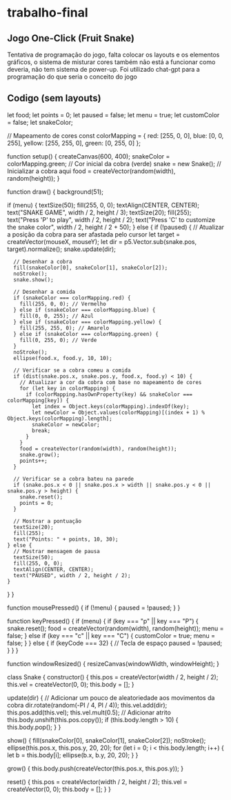# trabalho-final
## Jogo One-Click (Fruit Snake)

Tentativa de programação do jogo, falta colocar os layouts e os elementos gráficos, o sistema de misturar cores também não está a funcionar como deveria, não tem sistema de power-up. Foi utilizado chat-gpt para a programação do que seria o conceito do jogo

## Codigo (sem layouts)

let food;
let points = 0;
let paused = false;
let menu = true;
let customColor = false;
let snakeColor;

// Mapeamento de cores
const colorMapping = {
  red: [255, 0, 0],
  blue: [0, 0, 255],
  yellow: [255, 255, 0],
  green: [0, 255, 0]
};

function setup() {
  createCanvas(600, 400);
  snakeColor = colorMapping.green; // Cor inicial da cobra (verde)
  snake = new Snake(); // Inicializar a cobra aqui
  food = createVector(random(width), random(height));
}

function draw() {
  background(51);

  if (menu) {
    textSize(50);
    fill(255, 0, 0);
    textAlign(CENTER, CENTER);
    text("SNAKE GAME", width / 2, height / 3);
    textSize(20);
    fill(255);
    text("Press 'P' to play", width / 2, height / 2);
    text("Press 'C' to customize the snake color", width / 2, height / 2 + 50);
  } else {
    if (!paused) {
      // Atualizar a posição da cobra para ser afastada pelo cursor
      let target = createVector(mouseX, mouseY);
      let dir = p5.Vector.sub(snake.pos, target).normalize();
      snake.update(dir);

      // Desenhar a cobra
      fill(snakeColor[0], snakeColor[1], snakeColor[2]);
      noStroke();
      snake.show();

      // Desenhar a comida
      if (snakeColor === colorMapping.red) {
        fill(255, 0, 0); // Vermelho
      } else if (snakeColor === colorMapping.blue) {
        fill(0, 0, 255); // Azul
      } else if (snakeColor === colorMapping.yellow) {
        fill(255, 255, 0); // Amarelo
      } else if (snakeColor === colorMapping.green) {
        fill(0, 255, 0); // Verde
      }
      noStroke();
      ellipse(food.x, food.y, 10, 10);

      // Verificar se a cobra comeu a comida
      if (dist(snake.pos.x, snake.pos.y, food.x, food.y) < 10) {
        // Atualizar a cor da cobra com base no mapeamento de cores
        for (let key in colorMapping) {
          if (colorMapping.hasOwnProperty(key) && snakeColor === colorMapping[key]) {
            let index = Object.keys(colorMapping).indexOf(key);
            let newColor = Object.values(colorMapping)[(index + 1) % Object.keys(colorMapping).length];
            snakeColor = newColor;
            break;
          }
        }
        food = createVector(random(width), random(height));
        snake.grow();
        points++;
      }

      // Verificar se a cobra bateu na parede
      if (snake.pos.x < 0 || snake.pos.x > width || snake.pos.y < 0 || snake.pos.y > height) {
        snake.reset();
        points = 0;
      }

      // Mostrar a pontuação
      textSize(20);
      fill(255);
      text("Points: " + points, 10, 30);
    } else {
      // Mostrar mensagem de pausa
      textSize(50);
      fill(255, 0, 0);
      textAlign(CENTER, CENTER);
      text("PAUSED", width / 2, height / 2);
    }
  }
}

function mousePressed() {
  if (!menu) {
    paused = !paused;
  }
}

function keyPressed() {
  if (menu) {
    if (key === "p" || key === "P") {
      snake.reset();
      food = createVector(random(width), random(height));
      menu = false;
    } else if (key === "c" || key === "C") {
      customColor = true;
      menu = false;
    }
  } else {
    if (keyCode === 32) { // Tecla de espaço
      paused = !paused;
    }
  }
}

function windowResized() {
  resizeCanvas(windowWidth, windowHeight);
}

class Snake {
  constructor() {
    this.pos = createVector(width / 2, height / 2);
    this.vel = createVector(0, 0);
    this.body = [];
  }

  update(dir) {
    // Adicionar um pouco de aleatoriedade aos movimentos da cobra
    dir.rotate(random(-PI / 4, PI / 4));
    this.vel.add(dir);
    this.pos.add(this.vel);
    this.vel.mult(0.5); // Adicionar atrito
    this.body.unshift(this.pos.copy());
    if (this.body.length > 10) {
      this.body.pop();
    }
  }

  show() {
    fill(snakeColor[0], snakeColor[1], snakeColor[2]);
    noStroke();
    ellipse(this.pos.x, this.pos.y, 20, 20);
    for (let i = 0; i < this.body.length; i++) {
      let b = this.body[i];
      ellipse(b.x, b.y, 20, 20);
    }
  }

  grow() {
    this.body.push(createVector(this.pos.x, this.pos.y));
  }

  reset() {
    this.pos = createVector(width / 2, height / 2);
    this.vel = createVector(0, 0);
    this.body = [];
  }
}
